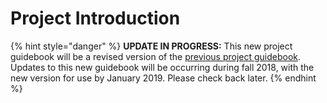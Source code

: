 # Project Introduction

{% hint style="danger" %}
**UPDATE IN PROGRESS:** This new project guidebook will be a revised version of the [previous project guidebook](https://docs.idew.org/video-game/).  Updates to this new guidebook will be occurring during fall 2018, with the new version for use by January 2019. Please check back later.
{% endhint %}

